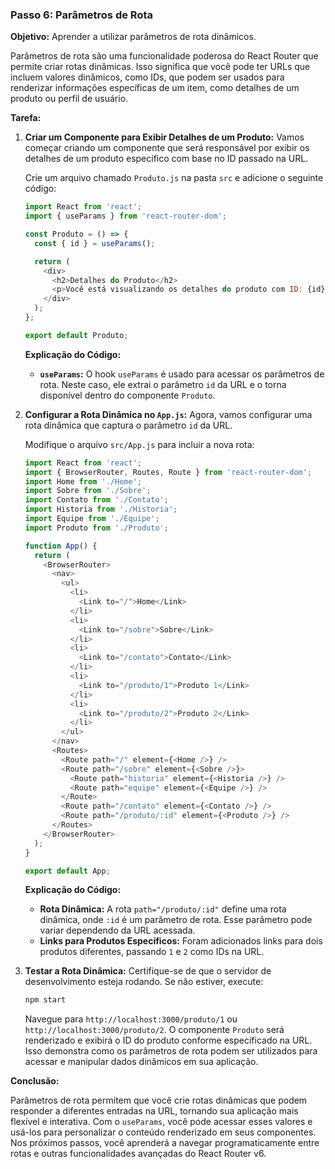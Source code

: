 ### **Passo 6: Parâmetros de Rota**

**Objetivo:** Aprender a utilizar parâmetros de rota dinâmicos.

Parâmetros de rota são uma funcionalidade poderosa do React Router que permite criar rotas dinâmicas. Isso significa que
você pode ter URLs que incluem valores dinâmicos, como IDs, que podem ser usados para renderizar informações específicas
de um item, como detalhes de um produto ou perfil de usuário.

**Tarefa:**

1. **Criar um Componente para Exibir Detalhes de um Produto:**
   Vamos começar criando um componente que será responsável por exibir os detalhes de um produto específico com base no
   ID passado na URL.

   Crie um arquivo chamado `Produto.js` na pasta `src` e adicione o seguinte código:

   ```javascript
   import React from 'react';
   import { useParams } from 'react-router-dom';

   const Produto = () => {
     const { id } = useParams();

     return (
       <div>
         <h2>Detalhes do Produto</h2>
         <p>Você está visualizando os detalhes do produto com ID: {id}</p>
       </div>
     );
   };

   export default Produto;
   ```

   **Explicação do Código:**
    - **`useParams`:** O hook `useParams` é usado para acessar os parâmetros de rota. Neste caso, ele extrai o
      parâmetro `id` da URL e o torna disponível dentro do componente `Produto`.

2. **Configurar a Rota Dinâmica no `App.js`:**
   Agora, vamos configurar uma rota dinâmica que captura o parâmetro `id` da URL.

   Modifique o arquivo `src/App.js` para incluir a nova rota:

   ```javascript
   import React from 'react';
   import { BrowserRouter, Routes, Route } from 'react-router-dom';
   import Home from './Home';
   import Sobre from './Sobre';
   import Contato from './Contato';
   import Historia from './Historia';
   import Equipe from './Equipe';
   import Produto from './Produto';

   function App() {
     return (
       <BrowserRouter>
         <nav>
           <ul>
             <li>
               <Link to="/">Home</Link>
             </li>
             <li>
               <Link to="/sobre">Sobre</Link>
             </li>
             <li>
               <Link to="/contato">Contato</Link>
             </li>
             <li>
               <Link to="/produto/1">Produto 1</Link>
             </li>
             <li>
               <Link to="/produto/2">Produto 2</Link>
             </li>
           </ul>
         </nav>
         <Routes>
           <Route path="/" element={<Home />} />
           <Route path="/sobre" element={<Sobre />}>
             <Route path="historia" element={<Historia />} />
             <Route path="equipe" element={<Equipe />} />
           </Route>
           <Route path="/contato" element={<Contato />} />
           <Route path="/produto/:id" element={<Produto />} />
         </Routes>
       </BrowserRouter>
     );
   }

   export default App;
   ```

   **Explicação do Código:**
    - **Rota Dinâmica:** A rota `path="/produto/:id"` define uma rota dinâmica, onde `:id` é um parâmetro de rota. Esse
      parâmetro pode variar dependendo da URL acessada.
    - **Links para Produtos Específicos:** Foram adicionados links para dois produtos diferentes, passando `1` e `2`
      como IDs na URL.

3. **Testar a Rota Dinâmica:**
   Certifique-se de que o servidor de desenvolvimento esteja rodando. Se não estiver, execute:

   ```bash
   npm start
   ```

   Navegue para `http://localhost:3000/produto/1` ou `http://localhost:3000/produto/2`. O componente `Produto` será
   renderizado e exibirá o ID do produto conforme especificado na URL. Isso demonstra como os parâmetros de rota podem
   ser utilizados para acessar e manipular dados dinâmicos em sua aplicação.

**Conclusão:**

Parâmetros de rota permitem que você crie rotas dinâmicas que podem responder a diferentes entradas na URL, tornando sua
aplicação mais flexível e interativa. Com o `useParams`, você pode acessar esses valores e usá-los para personalizar o
conteúdo renderizado em seus componentes. Nos próximos passos, você aprenderá a navegar programaticamente entre rotas e
outras funcionalidades avançadas do React Router v6.